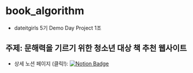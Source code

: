 # book_algorithm
- dateitgirls 5기 Demo Day Project 1조

## 주제: 문해력을 기르기 위한 청소년 대상 책 추천 웹사이트 

- 상세 노션 페이지 (클릭!): 
[![Notion Badge](https://img.shields.io/badge/-Notion-ffd700?logo=notion&logoColor=white&link=https://acoustic-clock-f74.notion.site/_1-46b9fec1d40540f29d562f895db3020e)](https://acoustic-clock-f74.notion.site/_1-46b9fec1d40540f29d562f895db3020e)


